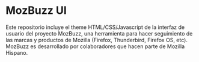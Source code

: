 MozBuzz UI
==========

Este repositorio incluye el theme HTML/CSS/Javascript de la 
interfaz de usuario del proyecto MozBuzz, una herramienta para hacer 
seguimiento de las marcas y productos de Mozilla (Firefox, Thunderbird, Firefox OS, etc). MozBuzz es desarrollado por colaboradores que hacen parte de Mozilla Hispano.


